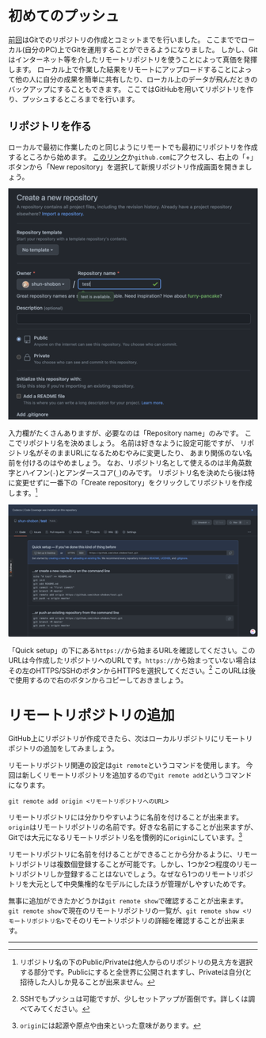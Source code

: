 # 初めてのプッシュ

[前回](03_first_git_commit.html)はGitでのリポジトリの作成とコミットまでを行いました。
ここまででローカル(自分のPC)上でGitを運用することができるようになりました。
しかし、Gitはインターネット等を介したリモートリポジトリを使うことによって真価を発揮します。
ローカル上で作業した結果をリモートにアップロードすることによって他の人に自分の成果を簡単に共有したり、ローカル上のデータが飛んだときのバックアップにすることもできます。
ここではGitHubを用いてリポジトリを作り、プッシュするところまでを行います。


## リポジトリを作る

ローカルで最初に作業したのと同じようにリモートでも最初にリポジトリを作成するところから始めます。
[このリンク](https://repo.new)か`github.com`にアクセスし、右上の「+」ボタンから「New repository」を選択して新規リポジトリ作成画面を開きましょう。

![GitHubのリポジトリ新規作成画面](./img/github-new-repository.png)

入力欄がたくさんありますが、必要なのは「Repository name」のみです。
ここでリポジトリ名を決めましょう。
名前は好きなように設定可能ですが、
リポジトリ名がそのままURLになるためむやみに変更したり、
あまり関係のない名前を付けるのはやめましょう。
なお、リポジトリ名として使えるのは半角英数字とハイフン(`-`)とアンダースコア(`_`)のみです。
リポジトリ名を決めたら後は特に変更せずに一番下の「Create repository」をクリックしてリポジトリを作成します。[^1]

![リポジトリ作成直後の画面](./img/github-init-repository.png)

「Quick setup」の下にある`https://`から始まるURLを確認してください。このURLは今作成したリポジトリへのURLです。`https://`から始まっていない場合はその左のHTTPS/SSHのボタンからHTTPSを選択してください。[^2]
このURLは後で使用するので右のボタンからコピーしておきましょう。


# リモートリポジトリの追加

GitHub上にリポジトリが作成できたら、次はローカルリポジトリにリモートリポジトリの追加をしてみましょう。

リモートリポジトリ関連の設定は`git remote`というコマンドを使用します。
今回は新しくリモートリポジトリを追加するので`git remote add`というコマンドになります。

```shell
git remote add origin <リモートリポジトリへのURL>
```

リモートリポジトリには分かりやすいように名前を付けることが出来ます。`origin`はリモートリポジトリの名前です。好きな名前にすることが出来ますが、Gitでは大元になるリモートリポジトリ名を慣例的に`origin`にしています。[^3]

リモートリポジトリに名前を付けることができることから分かるように、リモートリポジトリは複数個登録することが可能です。しかし、1つか2つ程度のリモートリポジトリしか登録することはないでしょう。なぜなら1つのリモートリポジトリを大元として中央集権的なモデルにしたほうが管理がしやすいためです。

無事に追加ができたかどうかは`git remote show`で確認することが出来ます。`git remote show`で現在のリモートリポジトリの一覧が、`git remote show <リモートリポジトリ名>`でそのリモートリポジトリの詳細を確認することが出来ます。

---

[^1]: リポジトリ名の下のPublic/Privateは他人からのリポジトリの見え方を選択する部分です。Publicにすると全世界に公開されますし、Privateは自分(と招待した人)しか見ることが出来ません。

[^2]: SSHでもプッシュは可能ですが、少しセットアップが面倒です。詳しくは調べてみてください。

[^3]: `origin`には起源や原点や由来といった意味があります。

